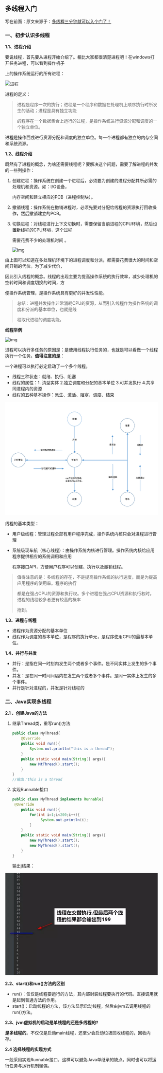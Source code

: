 ## 多线程入门

写在前面：原文来源于：<a href="https://mp.weixin.qq.com/s?__biz=MzI4Njg5MDA5NA==&mid=2247484186&idx=1&sn=2a7b937e6d3b1623aceac199d3e402f9&chksm=ebd7421bdca0cb0d6206db8c7f063c884c3f0b285975c8e896fde424660b4ccb88da1549f32c&scene=21###wechat_redirect">多线程三分钟就可以入个门了！</a> 



### 一、初步认识多线程

**1.1、进程介绍**

要说线程，首先要从进程开始介绍了。相比大家都很清楚进程吧！在windows打开任务进程，可以看到操作机子

上的操作系统运行的所有进程：

![进程](https://mmbiz.qpic.cn/mmbiz_png/2BGWl1qPxib0bjBejhzqrhcUsVWiaON4uVT5ZltPQnqChs1FUQOTA2iaoy8iaLlzGPpkC4R5bGianYJ4znjMQcgKEBA/640?wx_fmt=png&tp=webp&wxfrom=5&wx_lazy=1&wx_co=1)

进程的定义：

> 进程是程序一次的执行；进程是一个程序和数据在处理机上顺序执行时所发生的活动；进程是具有独立功能
>
> 的程序在一个数据集合上运行的过程，是操作系统进行资源分配和调度的一个独立单位。

进程是操作西戎进行资源分配和调度的独立单位。每一个进程都有独立的内存空间和系统资源。



**1.2、线程介绍**

既然有了进程的概念，为啥还需要线程呢？要解决这个问题，需要了解进程的并发的一些列操作：

1. 创建进程：操作系统在创建一个进程后，必须要为创建的进程分配其所必需的处理机和资源。如：I/O设备，

   内存空间和建立相应的PCB（进程控制块）。

2. 撤销线程：操作系统在撤销进程时，必须先要对分配给线程的资源执行回收操作，然后撤销建立的PCB。

3. 切换进程：对线程进行上下文切换时，需要保留当前进程的CPU环境，然后设置新线程的CPU环境，这个过程

   需要花费不少的处理机时间 。

   

   ![img](https://mmbiz.qpic.cn/mmbiz_png/2BGWl1qPxib0bjBejhzqrhcUsVWiaON4uVPIPT8VCwT3Jzib9IpD98Smic1KmJx2pVmfR8zK7ej1wbyAmI1xUjpj5g/640?wx_fmt=png&tp=webp&wxfrom=5&wx_lazy=1&wx_co=1)

由上图可以知道在多处理机环境下的进程调度和分派，都需要花费很大的时间和空间开销的代价。为了减少代价，

因此引入线程的概念。线程的出现主要为提高操作系统的执行效率，减少处理机的空转时间和调度切换的时间，方

便操作系统管理，是操作系统具有更好的并发性性能。

> 总结：进程并发操作非常消耗CPU的资源，从而引入线程作为操作系统的调度和分派的基本单位，也就是线
>
> 程取代进程的调度功能。



**线程举例**

![img](https://mmbiz.qpic.cn/mmbiz_png/2BGWl1qPxib0bjBejhzqrhcUsVWiaON4uVtFOQNWmsyiaicMSxJgQ5LV7aonPLsSibPuUEHY4DiaEyUoPqV5cr7WEdDw/640?wx_fmt=png&tp=webp&wxfrom=5&wx_lazy=1&wx_co=1)



进程可以执行多任务的原因是：是使用线程执行任务的，也就是可以看做一个线程执行一个任务。**值得注意的是**：

一个进程可以执行必定启动了一个多个线程。

- 线程三种状态：就绪、执行、阻塞
- 线程的属性：1. 清型实体  2.独立调度和分配的基本单位  3.可并发执行  4.共享同进程内的资源   
- 线程的五种基本操作：派生、激活、阻塞、调度、结束

![线程状态](https://github.com/jogin666/blog/blob/master/resource/java/%E5%B9%B6%E5%8F%91/images/%E7%BA%BF%E7%A8%8B%E7%8A%B6%E6%80%81.png)

线程的基本类型：

- 用户级线程：管理过程全部有用户程序完成，操作系统内核只会对进程进行管理

- 系统级现车航（核心线程）：由操作系统内核进行管理。操作系统内核给应用程序提供相应的系统调用和应用

  程序接口API，方便用户程序可以创建、执行以及撤销线程。

> 值得注意的是：多线程的存在，不是提高操作系统的执行速度，而是为提高应用程序的使用率。程序的执行
>
> 都是在强占CPU的资源和执行权。多个进程在强占CPU资源和执行权时，进程的线程较多者更有较高的概率
>
> 抢到。



**1.3、进程与线程**

- 进程作为资源分配的基本单位
- 线程作为调度的基本单位，是程序的执行单元，是程序使用CPU的最基本单位。



**1.4、并行与并发**

- 并行：是指在同一时刻内发生两个或者多个事件。是不同实体上发生的多个事件。
- 并发：是在同一时间间隔内在发生两个或者多个事件。是同一实体上发生的多个事件。
- 并行是针对进程的，并发是针对线程的



### 二、Java实现多线程

**2.1 、创建Java的方法**

1. 继承Thread类，重写run()方法

   ```java
   public class MyThread{
       @Override
       public void run(){
           System.out.println("this is a thread");
       }
       public static void main(String[] args){
           new MtThread().start();
       } 
   }
   //输出：this is a thread
   ```

2. 实现Runnable接口

   ```java
   public class MyThread implements Runnable{
   	@Override
       public void run(){
           for(int i=1;i<200;i++){
                System.out.println(i);
           }
       }
       public static void main(String[] args){
           new MyThread().start();
           new MyThread().start();
       }
   }
   ```

   输出j结果：

![线程输出结果](https://github.com/jogin666/blog/blob/master/resource/java/%E5%B9%B6%E5%8F%91/images/%E7%BA%BF%E7%A8%8B%E8%BE%93%E5%87%BA%E7%BB%93%E6%9E%9C.png)

**2.2、start()和run()方法的区别**

- run()：仅仅是线程要运行的方法，其内部封装线程要执行的代码。直接调用就是起到普通方法的作用。
- start()：启动线程的方法，该方法显示启动线程，然后由jvm去调用线程的run()方法。



**2.3、jvm虚拟机的启动是单线程的还是多线程的?**

 **是多线程的**。不仅仅是启动main线程，还至少会启动垃圾回收线程的，回收内存。



**2.4 选择线程的实现方式**

一般采用实现Runnable接口，这样可以避免Java单继承的缺点。同时也可以将运行任务与运行机制懈偶。

